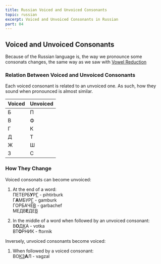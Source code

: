 ```yaml
---
title: Russian Voiced and Unvoiced Consonants
topic: russian
excerpt: Voiced and Unvoiced Consonants in Russian
part: 04
---
```


## Voiced and Unvoiced Consonants

Because of the Russian language is, the way we pronounce some consonats changes, the same way as we saw with [Vowel Reduction](/russian/vowel-reduction)

### Relation Between Voiced and Unvoiced Consonants

Each voiced consonant is related to an unvoiced one. As such, how they sound when pronounced is almost similar.

| Voiced | Unvoiced |
| ------ | -------- |
| Б      | П        |
| В      | Ф        |
| Г      | К        |
| Д      | Т        |
| Ж      | Ш        |
| З      | С        |

### How They Change

Voiced consonats can become unvoiced:

1. At the end of a word:  
   ПЕТЕРБ**У**Р<u>Г</u> - pihtirburk  
   Г**А**МБУР<u>Г</u> - gamburk  
   ГОРБАЧЁ<u>В</u> - garbachef  
   МЕДВ**Е**ДЕ<u>В</u>

2. In the middle of a word when followed by an unvoiced consonant:  
   В**О**<u>ДК</u>А - votka  
   ВТ**О**РНИК - ftornik

Inversely, unvoiced consonants become voiced:

1.  When followed by a voiced consonant:  
    ВО<u>КЗ</u>**А**Л - vagzal
